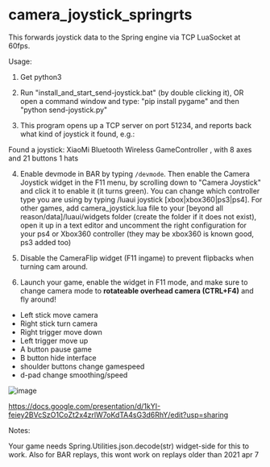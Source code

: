 # camera_joystick_springrts

This forwards joystick data to the Spring engine via TCP LuaSocket at 60fps. 

Usage:

1. Get python3

2. Run "install_and_start_send-joystick.bat" (by double clicking it), OR open a command window and type: "pip install pygame"  and then "python send-joystick.py" 

3. This program opens up a TCP server on port 51234, and reports back what kind of joystick it found, e.g.:

Found a joystick: XiaoMi Bluetooth Wireless GameController , with 8 axes and 21 buttons 1 hats

4. Enable devmode in BAR by typing `/devmode`. Then enable the Camera Joystick widget in the F11 menu, by scrolling down to "Camera Joystick" and click it to enable it (it turns green). You can change which controller type you are using by typing /luaui joystick [xbox|xbox360|ps3|ps4]. For other games, add camera_joystick.lua file to your [beyond all reason/data]/luaui/widgets folder (create the folder if it does not exist), open it up in a text editor and uncomment the right configuration for your ps4 or Xbox360 controller (they may be xbox360 is known good, ps3 added too)

5. Disable the CameraFlip widget (F11 ingame) to prevent flipbacks when turning cam around.

6. Launch your game, enable the widget in F11 mode, and make sure to change camera mode to **rotateable overhead camera (CTRL+F4)** and fly around!


- Left stick move camera 
- Right stick turn camera
- Right trigger move down
- Left trigger move up
- A button pause game
- B button hide interface
- shoulder buttons change gamespeed
- d-pad change smoothing/speed

![image](https://user-images.githubusercontent.com/109391/162210678-ebf0c920-cedc-4803-acc7-6ca15b73d5ca.png)


https://docs.google.com/presentation/d/1kYI-feiey2BVcSzO1CoZt2x4zrlW7oKdTA4sG3d6RhY/edit?usp=sharing


Notes:

Your game needs Spring.Utilities.json.decode(str) widget-side for this to work.
Also for BAR replays, this wont work on replays older than 2021 apr 7

